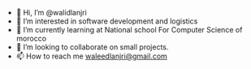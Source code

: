 - 👋 Hi, I’m @walidlanjri
- 👀 I’m interested in software development and logistics 
- 🌱 I’m currently learning at National school For Computer Science of morocco
- 💞️ I’m looking to collaborate on small projects.
- 📫 How to reach me waleedlanjri@gmail.com

<!---
walidlanjri/walidlanjri is a ✨ special ✨ repository because its `README.md` (this file) appears on your GitHub profile.
You can click the Preview link to take a look at your changes.
--->
